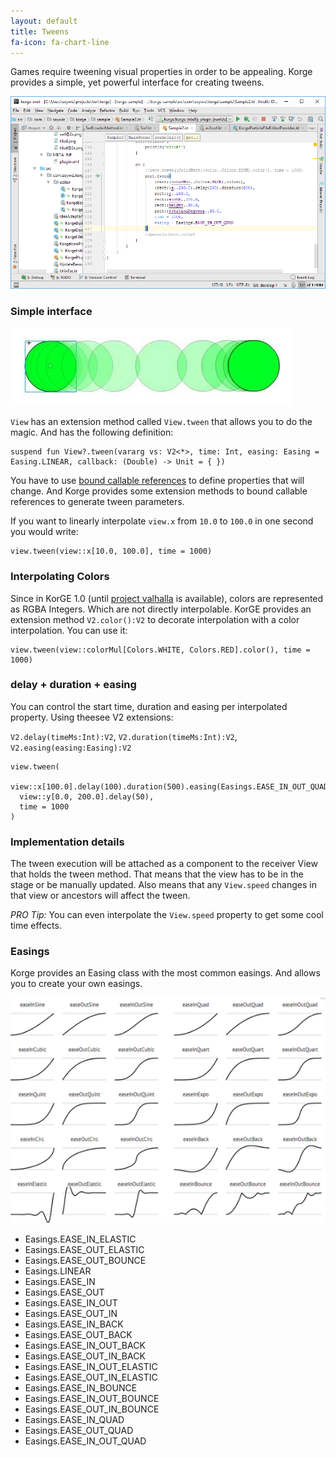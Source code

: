 ```yaml
---
layout: default
title: Tweens
fa-icon: fa-chart-line
---
```


Games require tweening visual properties in order to be appealing.
Korge provides a simple, yet powerful interface for creating tweens.

![](tween.png)

### Simple interface

![](animation.jpg)

`View` has an extension method called `View.tween` that allows you to do the magic. And has the following definition:

```
suspend fun View?.tween(vararg vs: V2<*>, time: Int, easing: Easing = Easing.LINEAR, callback: (Double) -> Unit = { })
```

You have to use [bound callable references](https://kotlinlang.org/docs/reference/whatsnew11.html#bound-callable-references) to define properties that will change. And Korge provides some extension methods to bound callable references to generate tween parameters.

If you want to linearly interpolate `view.x` from `10.0` to `100.0` in one second you would write:
```
view.tween(view::x[10.0, 100.0], time = 1000)
```

### Interpolating Colors

Since in KorGE 1.0 (until [project valhalla](https://en.wikipedia.org/wiki/Project_Valhalla_(Java_language)) is available), colors are represented as RGBA Integers. Which are not directly interpolable.
KorGE provides an extension method `V2.color():V2` to decorate interpolation with a color interpolation. You can use it:

```
view.tween(view::colorMul[Colors.WHITE, Colors.RED].color(), time = 1000)
```

### delay + duration + easing

You can control the start time, duration and easing per interpolated property. Using theesee V2 extensions:

`V2.delay(timeMs:Int):V2`, `V2.duration(timeMs:Int):V2`, `V2.easing(easing:Easing):V2`

```
view.tween(
  view::x[100.0].delay(100).duration(500).easing(Easings.EASE_IN_OUT_QUAD),
  view::y[0.0, 200.0].delay(50),
  time = 1000
)
```

### Implementation details

The tween execution will be attached as a component to the receiver View that holds the tween method. That means that the view has to be in the stage or be manually updated. Also means that any `View.speed` changes in that view or ancestors will affect the tween.

*PRO Tip:* You can even interpolate the `View.speed` property to get some cool time effects.

### Easings

Korge provides an Easing class with the most common easings. And allows
you to create your own easings.

![](easing.png)

* Easings.EASE_IN_ELASTIC
* Easings.EASE_OUT_ELASTIC
* Easings.EASE_OUT_BOUNCE
* Easings.LINEAR
* Easings.EASE_IN
* Easings.EASE_OUT
* Easings.EASE_IN_OUT
* Easings.EASE_OUT_IN
* Easings.EASE_IN_BACK
* Easings.EASE_OUT_BACK
* Easings.EASE_IN_OUT_BACK
* Easings.EASE_OUT_IN_BACK
* Easings.EASE_IN_OUT_ELASTIC
* Easings.EASE_OUT_IN_ELASTIC
* Easings.EASE_IN_BOUNCE
* Easings.EASE_IN_OUT_BOUNCE
* Easings.EASE_OUT_IN_BOUNCE
* Easings.EASE_IN_QUAD
* Easings.EASE_OUT_QUAD
* Easings.EASE_IN_OUT_QUAD
